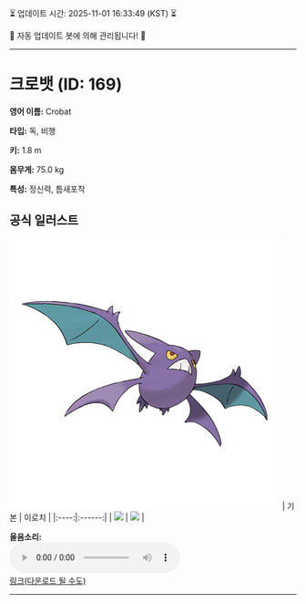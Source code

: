 
⏳ 업데이트 시간: 2025-11-01 16:33:49 (KST) ⏳

🤖 자동 업데이트 봇에 의해 관리됩니다! 🤖

---

# 크로뱃 (ID: 169)
**영어 이름:** Crobat

**타입:** 독, 비행

**키:** 1.8 m

**몸무게:** 75.0 kg

**특성:** 정신력, 틈새포착

## 공식 일러스트
![](https://raw.githubusercontent.com/PokeAPI/sprites/master/sprites/pokemon/other/official-artwork/169.png)
| 기본 | 이로치 |
|:----:|:------:|
| <img src="http://play.pokemonshowdown.com/sprites/ani/crobat.gif" width="200"> | <img src="http://play.pokemonshowdown.com/sprites/ani-shiny/crobat.gif" width="200"> |

**울음소리:**<br><audio controls src="https://raw.githubusercontent.com/PokeAPI/cries/main/cries/pokemon/latest/169.ogg"></audio><br> [링크(다운로드 될 수도)](https://raw.githubusercontent.com/PokeAPI/cries/main/cries/pokemon/latest/169.ogg)


---
